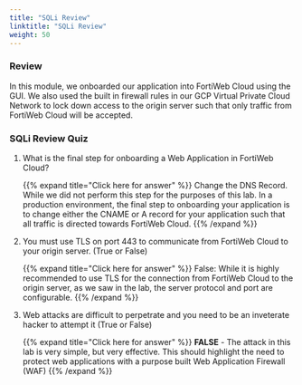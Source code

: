 ```yaml
---
title: "SQLi Review"
linktitle: "SQLi Review"
weight: 50
---
```


### Review 

In this module, we onboarded our application into FortiWeb Cloud using the GUI.  We also used the built in firewall rules in our GCP Virtual Private Cloud Network to lock down access to the origin server such that only traffic from FortiWeb Cloud will be accepted.


### SQLi Review Quiz

1. What is the final step for onboarding a Web Application in FortiWeb Cloud?

    {{% expand title="Click here for answer" %}}
Change the DNS Record.  While we did not perform this step for the purposes of this lab.  In a production environment, the final step to onboarding your application is to change either the CNAME or A record for your application such that all traffic is directed towards FortiWeb Cloud.
    {{% /expand %}}

2. You must use TLS on port 443 to communicate from FortiWeb Cloud to your origin server. (True or False)

    {{% expand title="Click here for answer" %}}
False: While it is highly recommended to use TLS for the connection from FortiWeb Cloud to the origin server, as we saw in the lab, the server protocol and port are configurable.
    {{% /expand %}}

3. Web attacks are difficult to perpetrate and you need to be an inveterate hacker to attempt it (True or False)

    {{% expand title="Click here for answer" %}}
**FALSE** - The attack in this lab is very simple, but very effective.  This should highlight the need to protect web applications with a purpose built Web Application Firewall (WAF)
    {{% /expand %}}